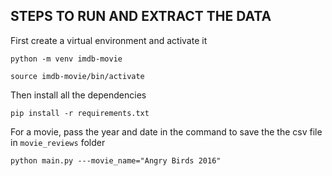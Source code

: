 ## STEPS TO RUN AND EXTRACT THE DATA

First create a virtual environment and activate it

```
python -m venv imdb-movie

source imdb-movie/bin/activate
```

Then install all the dependencies

```
pip install -r requirements.txt
```

For a movie, pass the year and date in the command to save the the csv file in `movie_reviews` folder

```
python main.py ---movie_name="Angry Birds 2016"  
```